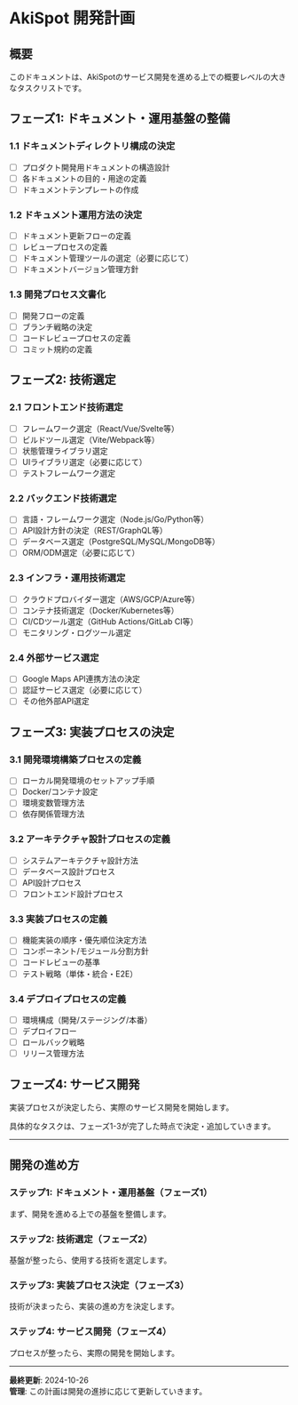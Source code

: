 # AkiSpot 開発計画

## 概要

このドキュメントは、AkiSpotのサービス開発を進める上での概要レベルの大きなタスクリストです。

## フェーズ1: ドキュメント・運用基盤の整備

### 1.1 ドキュメントディレクトリ構成の決定
- [ ] プロダクト開発用ドキュメントの構造設計
- [ ] 各ドキュメントの目的・用途の定義
- [ ] ドキュメントテンプレートの作成

### 1.2 ドキュメント運用方法の決定
- [ ] ドキュメント更新フローの定義
- [ ] レビュープロセスの定義
- [ ] ドキュメント管理ツールの選定（必要に応じて）
- [ ] ドキュメントバージョン管理方針

### 1.3 開発プロセス文書化
- [ ] 開発フローの定義
- [ ] ブランチ戦略の決定
- [ ] コードレビュープロセスの定義
- [ ] コミット規約の定義

## フェーズ2: 技術選定

### 2.1 フロントエンド技術選定
- [ ] フレームワーク選定（React/Vue/Svelte等）
- [ ] ビルドツール選定（Vite/Webpack等）
- [ ] 状態管理ライブラリ選定
- [ ] UIライブラリ選定（必要に応じて）
- [ ] テストフレームワーク選定

### 2.2 バックエンド技術選定
- [ ] 言語・フレームワーク選定（Node.js/Go/Python等）
- [ ] API設計方針の決定（REST/GraphQL等）
- [ ] データベース選定（PostgreSQL/MySQL/MongoDB等）
- [ ] ORM/ODM選定（必要に応じて）

### 2.3 インフラ・運用技術選定
- [ ] クラウドプロバイダー選定（AWS/GCP/Azure等）
- [ ] コンテナ技術選定（Docker/Kubernetes等）
- [ ] CI/CDツール選定（GitHub Actions/GitLab CI等）
- [ ] モニタリング・ログツール選定

### 2.4 外部サービス選定
- [ ] Google Maps API連携方法の決定
- [ ] 認証サービス選定（必要に応じて）
- [ ] その他外部API選定

## フェーズ3: 実装プロセスの決定

### 3.1 開発環境構築プロセスの定義
- [ ] ローカル開発環境のセットアップ手順
- [ ] Docker/コンテナ設定
- [ ] 環境変数管理方法
- [ ] 依存関係管理方法

### 3.2 アーキテクチャ設計プロセスの定義
- [ ] システムアーキテクチャ設計方法
- [ ] データベース設計プロセス
- [ ] API設計プロセス
- [ ] フロントエンド設計プロセス

### 3.3 実装プロセスの定義
- [ ] 機能実装の順序・優先順位決定方法
- [ ] コンポーネント/モジュール分割方針
- [ ] コードレビューの基準
- [ ] テスト戦略（単体・統合・E2E）

### 3.4 デプロイプロセスの定義
- [ ] 環境構成（開発/ステージング/本番）
- [ ] デプロイフロー
- [ ] ロールバック戦略
- [ ] リリース管理方法

## フェーズ4: サービス開発

実装プロセスが決定したら、実際のサービス開発を開始します。

具体的なタスクは、フェーズ1-3が完了した時点で決定・追加していきます。

---

## 開発の進め方

### ステップ1: ドキュメント・運用基盤（フェーズ1）
まず、開発を進める上での基盤を整備します。

### ステップ2: 技術選定（フェーズ2）
基盤が整ったら、使用する技術を選定します。

### ステップ3: 実装プロセス決定（フェーズ3）
技術が決まったら、実装の進め方を決定します。

### ステップ4: サービス開発（フェーズ4）
プロセスが整ったら、実際の開発を開始します。

---

**最終更新**: 2024-10-26  
**管理**: この計画は開発の進捗に応じて更新していきます。
